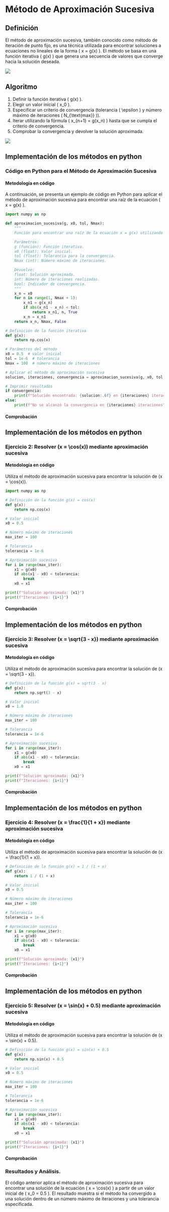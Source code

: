 # Método de Aproximación Sucesiva

## Definición
El método de aproximación sucesiva, también conocido como método de iteración de punto fijo, es una técnica utilizada para encontrar soluciones a ecuaciones no lineales de la forma \( x = g(x) \). El método se basa en una función iterativa \( g(x) \) que genera una secuencia de valores que converge hacia la solución deseada.

![](https://github.com/Mexta46/Metodos_Numericos_Tema4/blob/main/Imagenes/Imagenes_tema2/aprox.png)

## Algoritmo
1. Definir la función iterativa \( g(x) \).
2. Elegir un valor inicial \( x_0 \).
3. Especificar un criterio de convergencia (tolerancia \( \epsilon \) y número máximo de iteraciones \( N_{\text{max}} \)).
4. Iterar utilizando la fórmula \( x_{n+1} = g(x_n) \) hasta que se cumpla el criterio de convergencia.
5. Comprobar la convergencia y devolver la solución aproximada.

![](https://github.com/Mexta46/Metodos_Numericos_Tema4/blob/main/Imagenes/Imagenes_tema2/aproxf.jpg)

## Implementación de los métodos en python
### Código en Python para el Método de Aproximación Sucesiva
#### Metodología en código

A continuación, se presenta un ejemplo de código en Python para aplicar el método de aproximación sucesiva para encontrar una raíz de la ecuación \( x = g(x) \).

```python
import numpy as np

def aproximacion_sucesiva(g, x0, tol, Nmax):
    """
    Función para encontrar una raíz de la ecuación x = g(x) utilizando el método de aproximación sucesiva.

    Parámetros:
    g (función): Función iterativa.
    x0 (float): Valor inicial.
    tol (float): Tolerancia para la convergencia.
    Nmax (int): Número máximo de iteraciones.

    Devuelve:
    float: Solución aproximada.
    int: Número de iteraciones realizadas.
    bool: Indicador de convergencia.
    """
    x_n = x0
    for n in range(1, Nmax + 1):
        x_n1 = g(x_n)
        if abs(x_n1 - x_n) < tol:
            return x_n1, n, True
        x_n = x_n1
    return x_n, Nmax, False

# Definición de la función iterativa
def g(x):
    return np.cos(x)

# Parámetros del método
x0 = 0.5  # valor inicial
tol = 1e-6  # tolerancia
Nmax = 100  # número máximo de iteraciones

# Aplicar el método de aproximación sucesiva
solucion, iteraciones, convergencia = aproximacion_sucesiva(g, x0, tol, Nmax)

# Imprimir resultados
if convergencia:
    print(f"Solución encontrada: {solucion:.6f} en {iteraciones} iteraciones")
else:
    print(f"No se alcanzó la convergencia en {iteraciones} iteraciones")
```
#### Comprobación

## Implementación de los métodos en python
### Ejercicio 2: Resolver \(x = \cos(x)\) mediante aproximación sucesiva
#### Metodología en código

Utiliza el método de aproximación sucesiva para encontrar la solución de \(x = \cos(x)\).

```python
import numpy as np

# Definición de la función g(x) = cos(x)
def g(x):
    return np.cos(x)

# Valor inicial
x0 = 0.5

# Número máximo de iteraciones
max_iter = 100

# Tolerancia
tolerancia = 1e-6

# Aproximación sucesiva
for i in range(max_iter):
    x1 = g(x0)
    if abs(x1 - x0) < tolerancia:
        break
    x0 = x1

print(f"Solución aproximada: {x1}")
print(f"Iteraciones: {i+1}")
```
#### Comprobación

## Implementación de los métodos en python
### Ejercicio 3: Resolver \(x = \sqrt{3 - x}\) mediante aproximación sucesiva
#### Metodología en código

Utiliza el método de aproximación sucesiva para encontrar la solución de \(x = \sqrt{3 - x}\).

```python
# Definición de la función g(x) = sqrt(3 - x)
def g(x):
    return np.sqrt(3 - x)

# Valor inicial
x0 = 1.0

# Número máximo de iteraciones
max_iter = 100

# Tolerancia
tolerancia = 1e-6

# Aproximación sucesiva
for i in range(max_iter):
    x1 = g(x0)
    if abs(x1 - x0) < tolerancia:
        break
    x0 = x1

print(f"Solución aproximada: {x1}")
print(f"Iteraciones: {i+1}")
```
#### Comprobación

## Implementación de los métodos en python
### Ejercicio 4: Resolver \(x = \frac{1}{1 + x}\) mediante aproximación sucesiva
#### Metodología en código

Utiliza el método de aproximación sucesiva para encontrar la solución de \(x = \frac{1}{1 + x}\).

```python
# Definición de la función g(x) = 1 / (1 + x)
def g(x):
    return 1 / (1 + x)

# Valor inicial
x0 = 0.5

# Número máximo de iteraciones
max_iter = 100

# Tolerancia
tolerancia = 1e-6

# Aproximación sucesiva
for i in range(max_iter):
    x1 = g(x0)
    if abs(x1 - x0) < tolerancia:
        break
    x0 = x1

print(f"Solución aproximada: {x1}")
print(f"Iteraciones: {i+1}")
```
#### Comprobación

## Implementación de los métodos en python
### Ejercicio 5: Resolver \(x = \sin(x) + 0.5\) mediante aproximación sucesiva
#### Metodología en código

Utiliza el método de aproximación sucesiva para encontrar la solución de \(x = \sin(x) + 0.5\).

```python
# Definición de la función g(x) = sin(x) + 0.5
def g(x):
    return np.sin(x) + 0.5

# Valor inicial
x0 = 0.5

# Número máximo de iteraciones
max_iter = 100

# Tolerancia
tolerancia = 1e-6

# Aproximación sucesiva
for i in range(max_iter):
    x1 = g(x0)
    if abs(x1 - x0) < tolerancia:
        break
    x0 = x1

print(f"Solución aproximada: {x1}")
print(f"Iteraciones: {i+1}")
```
#### Comprobación

### Resultados y Análisis.
El código anterior aplica el método de aproximación sucesiva para encontrar una solución de la ecuación \( x = \cos(x) \) a partir de un valor inicial de \( x_0 = 0.5 \). El resultado muestra si el método ha convergido a una solución dentro de un número máximo de iteraciones y una tolerancia especificada.
